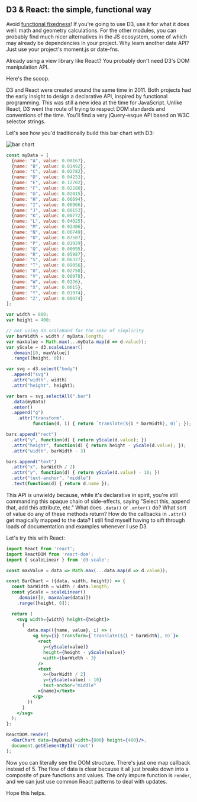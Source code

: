 ## D3 & React: the simple, functional way


Avoid [functional fixedness](https://en.wikipedia.org/wiki/Functional_fixedness)! If you're going to use D3, use it for what it does well: math and geometry calculations. For the other modules, you can probably find much nicer alternatives in the JS ecosystem, some of which may already be dependencies in your project. Why learn another date API? Just use your project's moment.js or date-fns.

Already using a view library like React? You probably don't need D3's DOM manipulation API.

Here's the scoop.

D3 and React were created around the same time in 2011. Both projects had the early insight to design a declarative API, inspired by functional programming. This was still a new idea at the time for JavaScript. Unlike React, D3 went the route of trying to respect DOM standards and conventions of the time. You'll find a very jQuery-esque API based on W3C selector strings.

Let's see how you'd traditionally build this bar chart with D3:

![bar chart](https://dpren.github.io/posts/bar-chart.png "bar chart")

```javascript
const myData = [
  {name: "A", value: 0.08167},
  {name: "B", value: 0.01492},
  {name: "C", value: 0.02782},
  {name: "D", value: 0.04253},
  {name: "E", value: 0.12702},
  {name: "F", value: 0.02288},
  {name: "G", value: 0.02015},
  {name: "H", value: 0.06094},
  {name: "I", value: 0.06966},
  {name: "J", value: 0.00153},
  {name: "K", value: 0.00772},
  {name: "L", value: 0.04025},
  {name: "M", value: 0.02406},
  {name: "N", value: 0.06749},
  {name: "O", value: 0.07507},
  {name: "P", value: 0.01929},
  {name: "Q", value: 0.00095},
  {name: "R", value: 0.05987},
  {name: "S", value: 0.06327},
  {name: "T", value: 0.09056},
  {name: "U", value: 0.02758},
  {name: "V", value: 0.00978},
  {name: "W", value: 0.0236},
  {name: "X", value: 0.0015},
  {name: "Y", value: 0.01974},
  {name: "Z", value: 0.00074}
];
```

```javascript
var width = 800;
var height = 400;

// not using d3.scaleBand for the sake of simplicity
var barWidth = width / myData.length;
var maxValue = Math.max(...myData.map(d => d.value));
var yScale = d3.scaleLinear()
  .domain([0, maxValue])
  .range([height, 0]);

var svg = d3.select("body")
  .append("svg")
  .attr("width", width)
  .attr("height", height);

var bars = svg.selectAll(".bar")
  .data(myData)
  .enter()
  .append("g")
    .attr("transform", 
          function(d, i) { return `translate(${i * barWidth}, 0)`; });

bars.append("rect")
  .attr("y", function(d) { return yScale(d.value); })
  .attr("height", function(d) { return height - yScale(d.value); });
  .attr("width", barWidth - 3)

bars.append("text")
  .attr("x", barWidth / 2)
  .attr("y", function(d) { return yScale(d.value) - 10; })
  .attr("text-anchor", "middle")
  .text(function(d) { return d.name });
```


This API is unwieldy because, while it's declarative in spirit, you're still commanding this opaque chain of side-effects, saying "Select this, append that, add this attribute, etc." What does `.data()` or `.enter()` do?  What sort of value do any of these methods return? How do the callbacks in `.attr()` get magically mapped to the data? I still find myself having to sift through loads of documentation and examples whenever I use D3.


Let's try this with React:


```jsx
import React from 'react';
import ReactDOM from 'react-dom';
import { scaleLinear } from 'd3-scale';

const maxValue = data => Math.max(...data.map(d => d.value));

const BarChart = ({data, width, height}) => {
  const barWidth = width / data.length;
  const yScale = scaleLinear()
    .domain([0, maxValue(data)])
    .range([height, 0]);

  return (
    <svg width={width} height={height}>
      {
        data.map(({name, value}, i) => (
          <g key={i} transform={`translate(${i * barWidth}, 0)`}>
            <rect 
              y={yScale(value)} 
              height={height - yScale(value)} 
              width={barWidth - 3}
            />
            <text 
              x={barWidth / 2} 
              y={yScale(value) - 10} 
              text-anchor="middle"
            >{name}</text>
          </g>
        ))
      }      
    </svg>
  );
};

ReactDOM.render(
  <BarChart data={myData} width={800} height={400}/>, 
  document.getElementById('root')
);
```

Now you can literally see the DOM structure. There's just one map callback instead of 5. The flow of data is clear because it all just breaks down into a composite of pure functions and values. The only impure function is `render`, and we can just use common React patterns to deal with updates.

Hope this helps.
